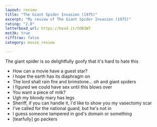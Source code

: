 ```yaml
---
layout: review
title: "The Giant Spider Invasion (1975)"
excerpt: "My review of The Giant Spider Invasion (1975)"
rating: "2.0"
letterboxd_url: https://boxd.it/5OB3W7
mst3k: true
rifftrax: false
category: movie_review

---
```


The giant spider is so delightfully goofy that it's hard to hate this

* How can a movie have a guest star?
* I hope the earth has its diaphragm on
* The lord shall rain fire and brimstone... oh and giant spiders
* I figured we could have sex until this blows over
* You want a piece of milk?
* Ugh my bloody mary has legs
* Sheriff, if you can handle it, I'd like to show you my vasectomy scar
* I've called for the national guard, but he's not in
* I guess someone tampered in god's domain or something 
* [tearfully] go packers